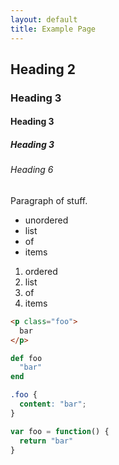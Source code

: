 ```yaml
---
layout: default
title: Example Page
---
```


Heading 2
---

### Heading 3

#### Heading 3

##### Heading 3

###### Heading 6

Paragraph of stuff.

- unordered
- list
- of
- items

1.  ordered
2.  list
3.  of
4.  items

```html
<p class="foo">
  bar
</p>
```

```ruby
def foo
  "bar"
end
```

```scss
.foo {
  content: "bar";
}
```

```javascript
var foo = function() {
  return "bar"
}
```
